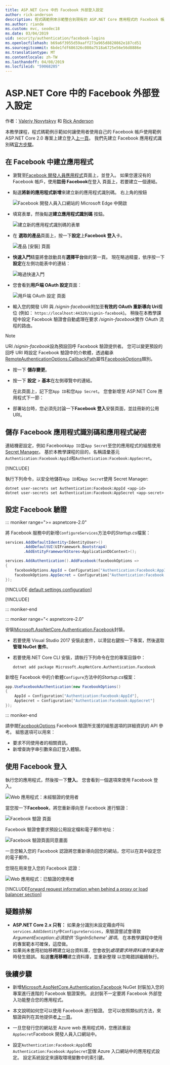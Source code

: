 ```yaml
---
title: ASP.NET Core 中的 Facebook 外部登入設定
author: rick-anderson
description: 程式碼範例來示範整合到現有的 ASP.NET Core 應用程式的 Facebook 帳戶使用者驗證的教學課程。
ms.author: riande
ms.custom: mvc, seodec18
ms.date: 03/04/2019
uid: security/authentication/facebook-logins
ms.openlocfilehash: b69a6f3955d59aaff273a965d8820862e187cd51
ms.sourcegitcommit: 6bde1fdf686326c080a7518a6725e56e56d8886e
ms.translationtype: MT
ms.contentlocale: zh-TW
ms.lasthandoff: 04/08/2019
ms.locfileid: "59068205"
---
```

# <a name="facebook-external-login-setup-in-aspnet-core"></a>ASP.NET Core 中的 Facebook 外部登入設定

作者：[Valeriy Novytskyy](https://github.com/01binary) 和 [Rick Anderson](https://twitter.com/RickAndMSFT)

本教學課程，程式碼範例示範如何讓使用者使用自己的 Facebook 帳戶使用範例 ASP.NET Core 2.0 專案上建立登入[上一頁](xref:security/authentication/social/index)。 我們先建立 Facebook 應用程式識別碼[官方步驟](https://developers.facebook.com)。

## <a name="create-the-app-in-facebook"></a>在 Facebook 中建立應用程式

* 瀏覽至[Facebook 開發人員應用程式](https://developers.facebook.com/apps/)頁面上，並登入。 如果您還沒有的 Facebook 帳戶，使用**註冊 Facebook**在登入 頁面上，若要建立一個連結。

* 點選**將新的應用程式新增**來建立新的應用程式識別碼。 右上角的按鈕

   ![Facebook 開發人員入口網站的 Microsoft Edge 中開啟](index/_static/FBMyApps.png)

* 填寫表單，然後點選**建立應用程式識別碼** 按鈕。

  ![建立新的應用程式識別碼的表單](index/_static/FBNewAppId.png)

* 在 **選取的產品**頁面上，按一下**設定**上**Facebook 登入**卡。

  ![產品 [安裝] 頁面](index/_static/FBProductSetup.png)

* **快速入門**精靈將會啟動具有**選擇平台**做的第一頁。 現在略過精靈，依序按一下**設定**在左側功能表中的連結：

  ![略過快速入門](index/_static/FBSkipQuickStart.png)

* 您會看到**用戶端 OAuth 設定**頁面：

  ![用戶端 OAuth 設定 頁面](index/_static/FBOAuthSetup.png)

* 輸入您的開發 URI 與 */signin-facebook*附加至**有效的 OAuth 重新導向 Uri**欄位 (例如： `https://localhost:44320/signin-facebook`)。 稍後在本教學課程中設定 Facebook 驗證會自動處理在要求 */signin-facebook*實作 OAuth 流程的路由。

> [!NOTE]
> URI */signin-facebook*設為預設回呼 Facebook 驗證提供者。 您可以變更預設的回呼 URI 時設定 Facebook 驗證中的介軟體，透過繼承[RemoteAuthenticationOptions.CallbackPath](/dotnet/api/microsoft.aspnetcore.authentication.remoteauthenticationoptions.callbackpath)屬性[FacebookOptions](/dotnet/api/microsoft.aspnetcore.authentication.facebook.facebookoptions)類別。

* 按一下 **儲存變更**。

* 按一下 **設定** > **基本**在左側導覽中的連結。

  在此頁面上，記下您`App ID`和您`App Secret`。 您會新增至 ASP.NET Core 應用程式下一節：

* 部署站台時，您必須先討論一下**Facebook 登入**安裝頁面，並註冊新的公用 URI。

## <a name="store-facebook-app-id-and-app-secret"></a>儲存 Facebook 應用程式識別碼和應用程式祕密

連結機密設定，例如 Facebook`App ID`並`App Secret`至您的應用程式的組態使用[Secret Manager](xref:security/app-secrets)。 基於本教學課程的目的，名稱語彙基元`Authentication:Facebook:AppId`和`Authentication:Facebook:AppSecret`。

[!INCLUDE[](~/includes/environmentVarableColon.md)]

執行下列命令，以安全地儲存`App ID`和`App Secret`使用 Secret Manager:

```console
dotnet user-secrets set Authentication:Facebook:AppId <app-id>
dotnet user-secrets set Authentication:Facebook:AppSecret <app-secret>
```

## <a name="configure-facebook-authentication"></a>設定 Facebook 驗證

::: moniker range=">= aspnetcore-2.0"

將 Facebook 服務中的新增`ConfigureServices`方法中的*Startup.cs*檔案：

```csharp
services.AddDefaultIdentity<IdentityUser>()
        .AddDefaultUI(UIFramework.Bootstrap4)
        .AddEntityFrameworkStores<ApplicationDbContext>();

services.AddAuthentication().AddFacebook(facebookOptions =>
{
    facebookOptions.AppId = Configuration["Authentication:Facebook:AppId"];
    facebookOptions.AppSecret = Configuration["Authentication:Facebook:AppSecret"];
});
```

[!INCLUDE [default settings configuration](includes/default-settings.md)]

[!INCLUDE[](includes/chain-auth-providers.md)]

::: moniker-end

::: moniker range="< aspnetcore-2.0"

安裝[Microsoft.AspNetCore.Authentication.Facebook](https://www.nuget.org/packages/Microsoft.AspNetCore.Authentication.Facebook)封裝。

* 若要使用 Visual Studio 2017 安裝此套件，以滑鼠右鍵按一下專案，然後選取**管理 NuGet 套件**。
* 若要使用.NET Core CLI 安裝，請執行下列命令在您的專案目錄中：

   `dotnet add package Microsoft.AspNetCore.Authentication.Facebook`

新增在 Facebook 中的介軟體`Configure`方法中的*Startup.cs*檔案：

```csharp
app.UseFacebookAuthentication(new FacebookOptions()
{
    AppId = Configuration["Authentication:Facebook:AppId"],
    AppSecret = Configuration["Authentication:Facebook:AppSecret"]
});
```

::: moniker-end

請參閱[FacebookOptions](/dotnet/api/microsoft.aspnetcore.builder.facebookoptions) Facebook 驗證所支援的組態選項的詳細資訊的 API 參考。 組態選項可以用來：

* 要求不同使用者的相關資訊。
* 新增查詢字串引數來自訂登入體驗。

## <a name="sign-in-with-facebook"></a>使用 Facebook 登入

執行您的應用程式，然後按一下**登入**。 您會看到一個選項來使用 Facebook 登入。

![Web 應用程式：未經驗證的使用者](index/_static/DoneFacebook.png)

當您按一下**Facebook**，將您重新導向至 Facebook 進行驗證：

![Facebook 驗證 頁面](index/_static/FBLogin.png)

Facebook 驗證會要求預設公用設定檔和電子郵件地址：

![Facebook 驗證頁面同意畫面](index/_static/FBLoginDone.png)

一旦您輸入您的 Facebook 認證將您重新導向回您的網站，您可以在其中設定您的電子郵件。

您現在用來登入您的 Facebook 認證：

![Web 應用程式：已驗證的使用者](index/_static/Done.png)

[!INCLUDE[Forward request information when behind a proxy or load balancer section](includes/forwarded-headers-middleware.md)]

## <a name="troubleshooting"></a>疑難排解

* **ASP.NET Core 2.x 只有：** 如果身分識別未設定藉由呼叫`services.AddIdentity`中`ConfigureServices`，來驗證嘗試會導致*ArgumentException:必須提供 'SignInScheme' 選項*。 在本教學課程中使用的專案範本可確保，這麼做。
* 如果尚未套用初始移轉建立站台資料庫，您會收到*處理要求時資料庫作業失敗*時發生錯誤。 點選**套用移轉**建立資料庫，並重新整理 以忽略錯誤繼續執行。

## <a name="next-steps"></a>後續步驟

* 新增[Microsoft.AspNetCore.Authentication.Facebook](https://www.nuget.org/packages/Microsoft.AspNetCore.Authentication.Facebook) NuGet 封裝加入您的專案進行進階的 Facebook 驗證案例。 此封裝不一定要將 Facebook 外部登入功能整合您的應用程式。 

* 本文說明如何您可以使用 Facebook 進行驗證。 您可以依照類似的方法，來驗證與列在其他提供者[上一頁](xref:security/authentication/social/index)。

* 一旦您發行您的網站至 Azure web 應用程式時，您應該重設`AppSecret`Facebook 開發人員入口網站中。

* 設定`Authentication:Facebook:AppId`和`Authentication:Facebook:AppSecret`當做 Azure 入口網站中的應用程式設定。 設定系統設定來讀取環境變數中的索引鍵。
